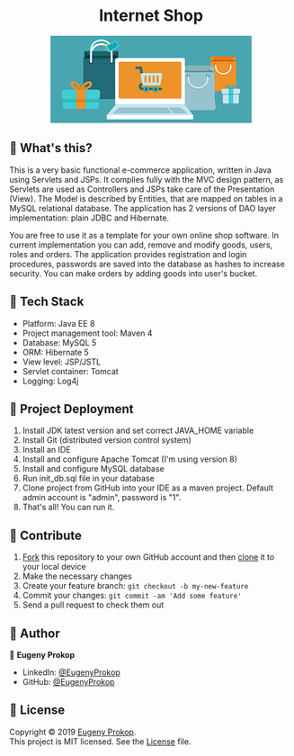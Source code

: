 <h1 align="center">Internet Shop</h1>

<p align="center"><img src="https://github.com/p1q/InternetShop/blob/master/src/main/resources/logo.jpg" title="InternetShopLogo" /></p>

## 🤔 What's this?
<p>This is a very basic functional e-commerce application, written in Java using Servlets and JSPs. It complies fully with the MVC design pattern, as Servlets are used as Controllers and JSPs take care of the Presentation (View). The Model is described by Entities, that are mapped on tables in a MySQL relational database. The application has 2 versions of DAO layer implementation: plain JDBC and Hibernate.</p>
<p>You are free to use it as a template for your own online shop software. In current implementation you can add, remove and modify goods, users, roles and orders. The application provides registration and login procedures, passwords are saved into the database as hashes to increase security. You can make orders by adding goods into user's bucket.</p>

## :nut_and_bolt: Tech Stack
- Platform: Java EE 8
- Project management tool: Maven 4
- Database: MySQL 5
- ORM: Hibernate 5
- View level: JSP/JSTL
- Servlet container: Tomcat
- Logging: Log4j

## :rocket: Project Deployment
1. Install JDK latest version and set correct JAVA_HOME variable
2. Install Git (distributed version control system)
3. Install an IDE
4. Install and configure Apache Tomcat (I'm using version 8)
5. Install and configure MySQL database
6. Run init_db.sql file in your database
7. Clone project from GitHub into your IDE as a maven project. Default admin account is "admin", password is "1".
8. That's all! You can run it.

## 🕺 Contribute

1.  [Fork](https://help.github.com/articles/fork-a-repo/) this repository to your own GitHub account and then [clone](https://help.github.com/articles/cloning-a-repository/) it to your local device
2.  Make the necessary changes
3.  Create your feature branch: `git checkout -b my-new-feature`
4.  Commit your changes: `git commit -am 'Add some feature'`
5.  Send a pull request to check them out

## :man: Author

👤 **Eugeny Prokop**

- LinkedIn: [@EugenyProkop](https://www.linkedin.com/in/eugeny-prokop)
- GitHub: [@EugenyProkop](https://github.com/p1q)

## :scroll: License

Copyright © 2019 [Eugeny Prokop](https://github.com/p1q).<br />
This project is MIT licensed. See the [License](https://github.com/p1q/InternetShop/blob/master/LICENSE) file.
